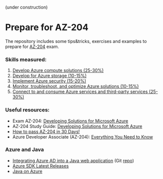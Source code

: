 (under construction)
# Prepare for AZ-204
The repository includes some tips&tricks, exercises and examples to prepare for [AZ-204](https://docs.microsoft.com/en-us/learn/certifications/exams/az-204) exam.

### Skills measured:
1. [Develop Azure compute solutions (25-30%)](https://github.com/ebd622/az204/tree/main/1_compute)
2. [Develop for Azure storage (10-15%)](https://github.com/ebd622/az204/tree/main/2_storage)
3. [Implement Azure security (15-20%)](https://github.com/ebd622/az204/tree/main/3_security)
4. [Monitor, troubleshoot, and optimize Azure solutions (10-15%)](https://github.com/ebd622/az204/tree/main/4_monitor)
5. [Connect to and consume Azure services and third-party services (25-30%)](https://github.com/ebd622/az204/tree/main/5_services)


### Useful resources:
* Exam AZ-204: [Developing Solutions for Microsoft Azure](https://docs.microsoft.com/en-us/learn/certifications/exams/az-204)
* AZ-204 Study Guide: [Developing Solutions for Microsoft Azure](https://www.thomasmaurer.ch/2020/03/az-204-study-guide-developing-solutions-for-microsoft-azure/)
* [How to pass AZ-204 in 30 Days!](https://www.thomasmaurer.ch/2020/03/az-204-study-guide-developing-solutions-for-microsoft-azure/)
* Azure Developer Associate (AZ-204): [Everything You Need to Know](https://k21academy.com/microsoft-azure/az-204/az-204-azure-developer-associate-everything-you-need-to-know/)

### Azure and Java
* [Integrating Azure AD into a Java web application](https://docs.microsoft.com/en-us/samples/azure-samples/active-directory-java-webapp-openidconnect/integrating-azure-ad-into-a-java-web-application/) (Git [repo](https://github.com/Azure-Samples/ms-identity-java-webapp/tree/master/))
* [Azure SDK Latest Releases](https://azure.github.io/azure-sdk/releases/latest/java.html)
* [Java on Azure](https://docs.microsoft.com/en-us/learn/paths/java-on-azure/?WT.mc_id=api_CatalogApi)

